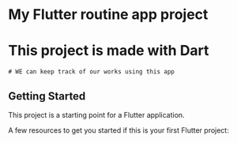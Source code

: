 # My Flutter routine app project 
  # This project is made with Dart
    # WE can keep track of our works using this app 
      
## Getting Started

This project is a starting point for a Flutter application.

A few resources to get you started if this is your first Flutter project:
